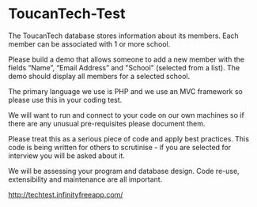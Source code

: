 # ToucanTech-Test

The ToucanTech database stores information about its members. Each member can be associated with 1 or more school.

Please build a demo that allows someone to add a new member with the fields “Name”, “Email Address” and "School" (selected from a list). The demo should display all members for a selected school.

The primary language we use is PHP and we use an MVC framework so please use this in your coding test.

We will want to run and connect to your code on our own machines so if there are any unusual pre-requisites please document them.

Please treat this as a serious piece of code and apply best practices. This code is being written for others to scrutinise - if you are selected for interview you will be asked about it.

We will be assessing your program and database design. Code re-use, extensibility and maintenance are all important.


http://techtest.infinityfreeapp.com/
